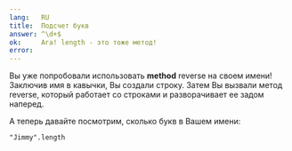 ```yaml
---
lang:   RU
title:  Подсчет букв
answer: ^\d+$
ok:     Ага! length - это тоже метод!
error:  
---
```


Вы уже попробовали использовать __method__ reverse на своем имени! Заключив имя в кавычки, Вы создали строку. Затем Вы вызвали метод reverse, который работает со строками и разворачивает ее задом наперед.

А теперь давайте посмотрим, сколько букв в Вашем имени:

    "Jimmy".length

